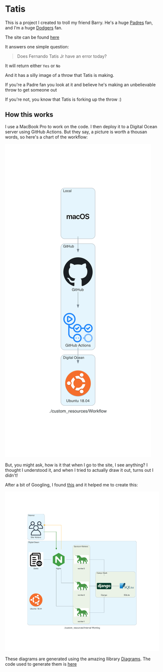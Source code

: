 # Tatis

This is a project I created to troll my friend Barry. He's a huge [Padres](https://www.mlb.com/padres) fan, and I'm a huge [Dodgers](https://www.mlb.com/dodgers) fan.

The site can be found [here](https://doestatisjrhaveanerrortoday.com)

It answers one simple question:

> Does Fernando Tatis Jr have an error today?

It will return either `Yes` or `No`

And it has a silly image of a throw that Tatis is making. 

If you're a Padre fan you look at it and believe he's making an unbelievable throw to get someone out

If you're not, you know that Tatis is forking up the throw :)

## How this works

I use a MacBook Pro to work on the code. I then deploy it to a Digital Ocean server using GitHub Actions. But they say, a picture is worth a thousan words, so here's a chart of the workflow:

![Workflow Diagram](custom_resources/workflow.png)

But, you might ask, how is it that when I go to the site, I see anything? I thought I understood it, and when I tried to actually draw it out, turns out I didn't! 

After a bit of Googling, I found [this](https://serverfault.com/a/331263) and it helped me to create this:

![Internal Working Diagram](custom_resources/internal_working.png)

These diagrams are generated using the amazing llibrary [Diagrams](https://github.com/mingrammer/diagrams). The code used to generate them is [here](generate_diagram.py)
